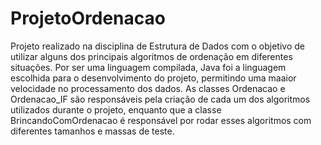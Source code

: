 # ProjetoOrdenacao
Projeto realizado na disciplina de Estrutura de Dados com o objetivo de utilizar alguns dos principais algoritmos de ordenação em diferentes situações.
Por ser uma linguagem compilada, Java foi a linguagem escolhida para o desenvolvimento do projeto, permitindo uma maaior velocidade no processamento dos dados.
As classes Ordenacao e Ordenacao_IF são responsáveis pela criação de cada um dos algoritmos utilizados durante o projeto, enquanto que a classe BrincandoComOrdenacao
é responsável por rodar esses algoritmos com diferentes tamanhos e massas de teste.
